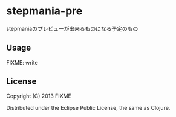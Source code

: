 # stepmania-pre

stepmaniaのプレビューが出来るものになる予定のもの

## Usage

FIXME: write

## License

Copyright (C) 2013 FIXME

Distributed under the Eclipse Public License, the same as Clojure.
